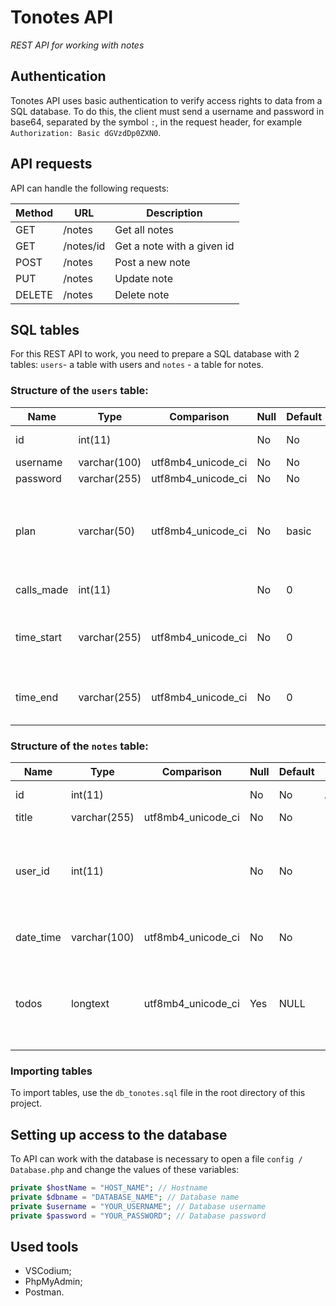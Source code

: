 # Tonotes API

_REST API for working with notes_

## Authentication

Tonotes API uses basic authentication to verify access rights to data from a SQL database. To do this, the client must send a username and password in base64, separated by the symbol `:`, in the request header, for example `Authorization: Basic dGVzdDp0ZXN0`.

## API requests

API can handle the following requests:

| Method | URL       | Description                |
| ------ | --------- | -------------------------- |
| GET    | /notes    | Get all notes              |
| GET    | /notes/id | Get a note with a given id |
| POST   | /notes    | Post a new note            |
| PUT    | /notes    | Update note                |
| DELETE | /notes    | Delete note                |

## SQL tables

For this REST API to work, you need to prepare a SQL database with 2 tables: `users`- a table with users and `notes` - a table for notes.

### Structure of the `users` table:

| Name       | Type         | Comparison         | Null | Default | Additionally   | Description                                                                  |
| ---------- | ------------ | ------------------ | ---- | ------- | -------------- | ---------------------------------------------------------------------------- |
| id         | int(11)      |                    | No   | No      | AUTO_INCREMENT | Index, primary key                                                           |
| username   | varchar(100) | utf8mb4_unicode_ci | No   | No      |                | Username                                                                     |
| password   | varchar(255) | utf8mb4_unicode_ci | No   | No      |                | Password                                                                     |
| plan       | varchar(50)  | utf8mb4_unicode_ci | No   | basic   |                | If `basic` - number of requests is limited to 1000 per day, else `unlimited` |
| calls_made | int(11)      |                    | No   | 0       |                | Request counter                                                              |
| time_start | varchar(255) | utf8mb4_unicode_ci | No   | 0       |                | Time of the first request to the database                                    |
| time_end   | varchar(255) | utf8mb4_unicode_ci | No   | 0       |                | Time of the last request to the database                                     |

### Structure of the `notes` table:

| Name      | Type         | Comparison         | Null | Default | Additionally   | Description                                                                |
| --------- | ------------ | ------------------ | ---- | ------- | -------------- | -------------------------------------------------------------------------- |
| id        | int(11)      |                    | No   | No      | AUTO_INCREMENT | Index, primary key                                                         |
| title     | varchar(255) | utf8mb4_unicode_ci | No   | No      |                | Note title                                                                 |
| user_id   | int(11)      |                    | No   | No      |                | id of the user who created the note is used to separate user rights        |
| date_time | varchar(100) | utf8mb4_unicode_ci | No   | No      |                | Time of note creation                                                      |
| todos     | longtext     | utf8mb4_unicode_ci | Yes  | NULL    |                | An array of objects with a TODO list is stored here for a note as a string |

### Importing tables

To import tables, use the `db_tonotes.sql` file in the root directory of this project.

## Setting up access to the database

To API can work with the database is necessary to open a file `config / Database.php` and change the values of these variables:

```php
private $hostName = "HOST_NAME"; // Hostname
private $dbname = "DATABASE_NAME"; // Database name
private $username = "YOUR_USERNAME"; // Database username
private $password = "YOUR_PASSWORD"; // Database password
```

## Used tools

- VSCodium;
- PhpMyAdmin;
- Postman.
